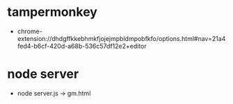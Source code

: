 # tampermonkey
- chrome-extension://dhdgffkkebhmkfjojejmpbldmpobfkfo/options.html#nav=21a4fed4-b6cf-420d-a68b-536c57df12e2+editor

# node server
- node server.js -> gm.html

